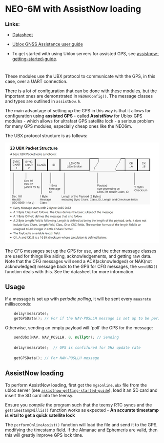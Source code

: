 # NEO-6M with AssistNow loading

### Links:
- [Datasheet](https://content.u-blox.com/sites/default/files/products/documents/u-blox6_ReceiverDescrProtSpec_%28GPS.G6-SW-10018%29_Public.pdf)

- [Ublox GNSS Assistance user guide](https://content.u-blox.com/sites/default/files/products/documents/MultiGNSS-Assistance_UserGuide_%28UBX-13004360%29.pdf)

- To get started with using Ublox servers for assisted GPS, see [assistnow-getting-started-guide](https://developer.thingstream.io/guides/location-services/assistnow-getting-started-guide).

#

These modules use the UBX protocol to communicate with the GPS, in this case, over a UART connection.

There is a lot of configuration that can be done with these modules, but the important ones are demonstrated in `NEO6mConfig()`. The message classes and types are outlined in `assistNow.h`.

The main advantage of setting up the GPS in this way is that it allows for configuration using **assisted GPS** - called **AssistNow** for Ublox GPS modules - which allows for ultrafast GPS satellite lock - a serious problem for many GPS modules, especially cheap ones like the NEO6m.

The UBX protocol structure is as follows:

<img src="https://github.com/robosam2003/NEO6mWithAssistNow/blob/master/resources/uxbPacketStructure.jpg">


The CFG messages set up the GPS for use, and the other message classes are used for things like aiding, acknowledgements, and getting raw data. Note that the CFG messages will send a ACK(acknowledged) or NAK(not acknowledged) message back to the GPS for CFG messages, the `sendUBX()` function deals with this. See the datasheet for more information.


## Usage

If a message is set up with *periodic polling*, it will be sent every `measrate` milliseconds:
```cpp
    delay(measrate);
    getGPSData(); // For if the NAV-POSLLH message is set up to be periodic
```

Otherwise, sending an empty payload will 'poll' the GPS for the message:
```cpp
    sendUbx(NAV, NAV_POSLLH, 0, nullptr); // Sending

    delay(measrate);  // GPS is confifured for 5Hz update rate
    
    getGPSData(); // For NAV-POSLLH message
```

## AssistNow loading
To perform AssistNow loading, first get the `mgaonline.ubx` file from the ublox server (see [`assistnow-getting-started-guide`](https://developer.thingstream.io/guides/location-services/assistnow-getting-started-guide)), load it an SD card and insert the SD card into the teensy.

Ensure you *compile* the program such that the teensy RTC syncs and the `getTimestampMillis()` function works as expected - **An accurate timestamp is vital to get a quick satellite lock**

The `performOnlineAssist()` function will load the file and send it to the GPS, modifying the timestamp field. If the Almanac and Ephemeris are valid, then this will greatly improve GPS lock time.
